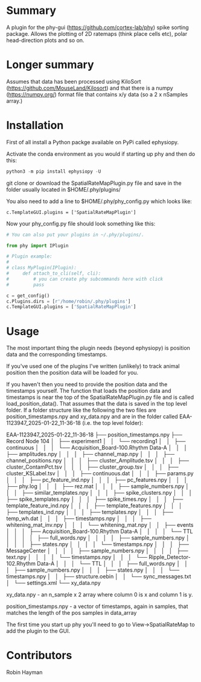 Summary
=======

A plugin for the phy-gui (https://github.com/cortex-lab/phy) spike sorting package. Allows the plotting of 2D ratemaps (think place cells etc), polar head-direction plots and so on.

Longer summary
==============

Assumes that data has been processed using KiloSort (https://github.com/MouseLand/Kilosort) and that there is a numpy (https://numpy.org/) format file that contains x/y data (so a 2 x nSamples array.)

Installation
============
First of all install a Python packge available on PyPi called ephysiopy.

Activate the conda environment as you would if starting up phy and then do this:

```python
python3 -m pip install ephysiopy -U
```

git clone or download the SpatialRateMapPlugin.py file and save in the folder usually located in $HOME/.phy/plugins/

You also need to add a line to $HOME/.phy/phy_config.py which looks like:

`c.TemplateGUI.plugins = ['SpatialRateMapPlugin']`

Now your phy_config.py file should look something like this:

```python
# You can also put your plugins in ~/.phy/plugins/.

from phy import IPlugin

# Plugin example:
#
# class MyPlugin(IPlugin):
#     def attach_to_cli(self, cli):
#         # you can create phy subcommands here with click
#         pass

c = get_config()
c.Plugins.dirs = [r'/home/robin/.phy/plugins']
c.TemplateGUI.plugins = ['SpatialRateMapPlugin']
```

Usage
=====
The most important thing the plugin needs (beyond ephysiopy) is position data and the corresponding timestamps.

If you've used one of the plugins I've written (unlikely) to track animal position then the position data will be loaded for you.

If you haven't then you need to provide the position data and the timestamps yourself. The function that loads the position data and
timestamps is near the top of the SpatialRateMapPlugin.py file and is called load_position_data(). That assumes that
the data is saved in the top level folder. If a folder structure like the following the two files are position_timestamps.npy and
xy_data.npy and are in the folder called EAA-1123947_2025-01-22_11-36-18 (i.e. the top level folder):

EAA-1123947_2025-01-22_11-36-18
├── position_timestamps.npy
├── Record Node 104
│   ├── experiment1
│   │   └── recording1
│   │       ├── continuous
│   │       │   └── Acquisition_Board-100.Rhythm Data-A
│   │       │       ├── amplitudes.npy
│   │       │       ├── channel_map.npy
│   │       │       ├── channel_positions.npy
│   │       │       ├── cluster_Amplitude.tsv
│   │       │       ├── cluster_ContamPct.tsv
│   │       │       ├── cluster_group.tsv
│   │       │       ├── cluster_KSLabel.tsv
│   │       │       ├── continuous.dat
│   │       │       ├── params.py
│   │       │       ├── pc_feature_ind.npy
│   │       │       ├── pc_features.npy
│   │       │       ├── phy.log
│   │       │       ├── rez.mat
│   │       │       ├── sample_numbers.npy
│   │       │       ├── similar_templates.npy
│   │       │       ├── spike_clusters.npy
│   │       │       ├── spike_templates.npy
│   │       │       ├── spike_times.npy
│   │       │       ├── template_feature_ind.npy
│   │       │       ├── template_features.npy
│   │       │       ├── templates_ind.npy
│   │       │       ├── templates.npy
│   │       │       ├── temp_wh.dat
│   │       │       ├── timestamps.npy
│   │       │       ├── whitening_mat_inv.npy
│   │       │       └── whitening_mat.npy
│   │       ├── events
│   │       │   ├── Acquisition_Board-100.Rhythm Data-A
│   │       │   │   └── TTL
│   │       │   │       ├── full_words.npy
│   │       │   │       ├── sample_numbers.npy
│   │       │   │       ├── states.npy
│   │       │   │       └── timestamps.npy
│   │       │   ├── MessageCenter
│   │       │   │   ├── sample_numbers.npy
│   │       │   │   ├── text.npy
│   │       │   │   └── timestamps.npy
│   │       │   └── Ripple_Detector-102.Rhythm Data-A
│   │       │       └── TTL
│   │       │           ├── full_words.npy
│   │       │           ├── sample_numbers.npy
│   │       │           ├── states.npy
│   │       │           └── timestamps.npy
│   │       ├── structure.oebin
│   │       └── sync_messages.txt
│   └── settings.xml
└── xy_data.npy



xy_data.npy - an n_sample x 2 array where column 0 is x and column 1 is y.

position_timestamps.npy - a vector of timestamps, again in samples, that matches the length of the pos samples in data_array

The first time you start up phy you'll need to go to View->SpatialRateMap to add the plugin to the GUI.


Contributors
============
Robin Hayman


